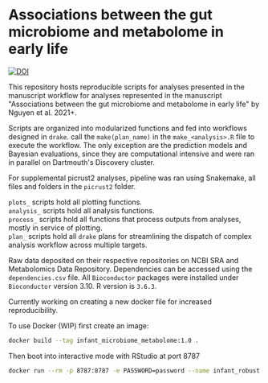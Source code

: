 # Associations between the gut microbiome and metabolome in early life

[![DOI](https://zenodo.org/badge/200419468.svg)](https://zenodo.org/badge/latestdoi/200419468)

This repository hosts reproducible scripts for analyses presented in the manuscript workflow for analyses represented in the manuscript "Associations between the gut microbiome and metabolome in early life" by Nguyen et al. 2021+. 

Scripts are organized into modularized functions and fed into workflows designed in `drake`. call the `make(plan_name)` in the `make_<analysis>.R` file to execute the workflow. The only exception are the prediction models and Bayesian evaluations, since they are computational intensive and were ran in parallel on Dartmouth's Discovery cluster.  

For supplemental picrust2 analyses, pipeline was ran using Snakemake, all files and folders in the `picrust2` folder.  

`plots_` scripts hold all plotting functions.      
`analysis_` scripts hold all analysis functions.       
`process_` scripts hold all functions that process outputs from analyses, mostly in service of plotting.    
`plan_` scripts hold all `drake` plans for streamlining the dispatch of complex analysis workflow across multiple targets.    

Raw data deposited on their respective repositories on NCBI SRA and Metabolomics Data Repository. Dependencies can be accessed using the `dependencies.csv` file. All `Bioconductor` packages were installed under `Bioconductor` version 3.10. R version is `3.6.3`.  

Currently working on creating a new docker file for increased reproducibility. 

To use Docker (WIP) first create an image:  
```bash
docker build --tag infant_microbiome_metabolome:1.0 .
```
Then boot into interactive mode with RStudio at port 8787
```bash
docker run --rm -p 8787:8787 -e PASSWORD=password --name infant_robust infant_microbiome_metabolome:1.0
```
